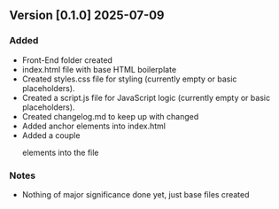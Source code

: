 ## Version [0.1.0] 2025-07-09

### Added 
- Front-End folder created
- index.html file with base HTML boilerplate
- Created styles.css file for styling (currently empty or basic placeholders).
- Created a script.js file for JavaScript logic (currently empty or basic placeholders).
- Created changelog.md to keep up with changed
- Added anchor elements into index.html
- Added a couple <p> elements into the file

### Notes
- Nothing of major significance done yet, just base files created 